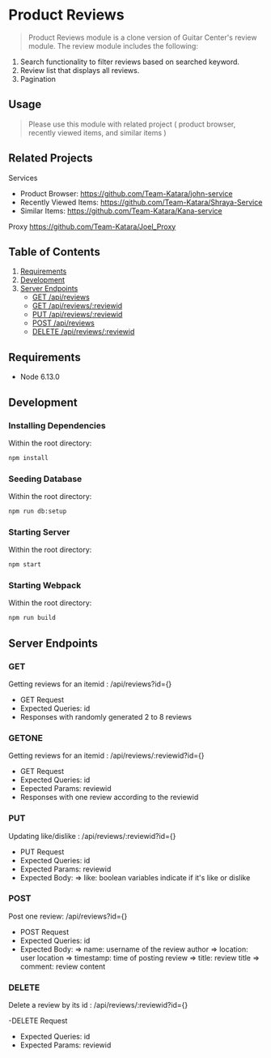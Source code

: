 # Product Reviews

> Product Reviews module is a clone version of Guitar Center's review module. The review module includes the following:

1. Search functionality to filter reviews based on searched keyword.
1. Review list that displays all reviews.
1. Pagination

## Usage

> Please use this module with related project ( product browser, recently viewed items, and similar items )

## Related Projects

Services

- Product Browser: https://github.com/Team-Katara/john-service
- Recently Viewed Items: https://github.com/Team-Katara/Shraya-Service
- Similar Items: https://github.com/Team-Katara/Kana-service

Proxy
https://github.com/Team-Katara/Joel_Proxy

## Table of Contents

1. [Requirements](#requirements)
1. [Development](#development)
1. [Server Endpoints](#Server-Endpoints)
   - [GET /api/reviews](#GET)
   - [GET /api/reviews/:reviewid](#GETONE)
   - [PUT /api/reviews/:reviewid](#PUT)
   - [POST /api/reviews](#POST)
   - [DELETE /api/reviews/:reviewid](#DELETE)

## Requirements

- Node 6.13.0

## Development

### Installing Dependencies

Within the root directory:

```sh
npm install
```

### Seeding Database

Within the root directory:

```sh
npm run db:setup
```

### Starting Server

Within the root directory:

```sh
npm start
```

### Starting Webpack

Within the root directory:

```sh
npm run build
```

## Server Endpoints

### GET

Getting reviews for an itemid : /api/reviews?id={}

- GET Request
- Expected Queries: id
- Responses with randomly generated 2 to 8 reviews

### GETONE

Getting reviews for an itemid : /api/reviews/:reviewid?id={}

- GET Request
- Expected Queries: id
- Eepected Params: reviewid
- Responses with one review according to the reviewid

### PUT

Updating like/dislike : /api/reviews/:reviewid?id={}

- PUT Request
- Expected Queries: id
- Expected Params: reviewid
- Expected Body:
  => like: boolean variables indicate if it's like or dislike

### POST

Post one review: /api/reviews?id={}

- POST Request
- Expected Queries: id
- Expected Body:
  => name: username of the review author
  => location: user location
  => timestamp: time of posting review
  => title: review title
  => comment: review content

### DELETE

Delete a review by its id : /api/reviews/:reviewid?id={}

-DELETE Request

- Expected Queries: id
- Expected Params: reviewid
